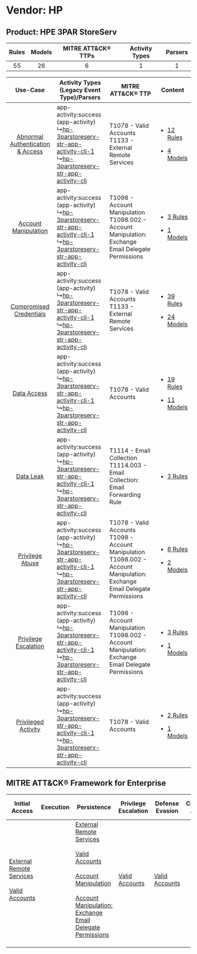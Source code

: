 Vendor: HP
==========
Product: HPE 3PAR StoreServ
---------------------------
| Rules | Models | MITRE ATT&CK® TTPs | Activity Types | Parsers |
|:-----:|:------:|:------------------:|:--------------:|:-------:|
|  55   |   26   |         6          |       1        |    1    |

|    Use-Case    | Activity Types (Legacy Event Type)/Parsers    | MITRE ATT&CK® TTP    | Content    |
|:----:| ---- | ---- | ---- |
| [Abnormal Authentication & Access](../../../UseCases/uc_abnormal_authentication_&_access.md) |  app-activity:success (app-activity)<br> ↳[hp-3parstoreserv-str-app-activity-cli-1](Ps/pC_hp3parstoreservstrappactivitycli1.md)<br> ↳[hp-3parstoreserv-str-app-activity-cli](Ps/pC_hp3parstoreservstrappactivitycli.md)<br> | T1078 - Valid Accounts<br>T1133 - External Remote Services<br>    | [<ul><li>12 Rules</li></ul><ul><li>4 Models</li></ul>](RM/r_m_hp_hpe_3par_storeserv_Abnormal_Authentication_&_Access.md) |
|    [Account Manipulation](../../../UseCases/uc_account_manipulation.md)    |  app-activity:success (app-activity)<br> ↳[hp-3parstoreserv-str-app-activity-cli-1](Ps/pC_hp3parstoreservstrappactivitycli1.md)<br> ↳[hp-3parstoreserv-str-app-activity-cli](Ps/pC_hp3parstoreservstrappactivitycli.md)<br> | T1098 - Account Manipulation<br>T1098.002 - Account Manipulation: Exchange Email Delegate Permissions<br>    | [<ul><li>3 Rules</li></ul><ul><li>1 Models</li></ul>](RM/r_m_hp_hpe_3par_storeserv_Account_Manipulation.md)    |
|          [Compromised Credentials](../../../UseCases/uc_compromised_credentials.md)          |  app-activity:success (app-activity)<br> ↳[hp-3parstoreserv-str-app-activity-cli-1](Ps/pC_hp3parstoreservstrappactivitycli1.md)<br> ↳[hp-3parstoreserv-str-app-activity-cli](Ps/pC_hp3parstoreservstrappactivitycli.md)<br> | T1078 - Valid Accounts<br>T1133 - External Remote Services<br>    | [<ul><li>39 Rules</li></ul><ul><li>24 Models</li></ul>](RM/r_m_hp_hpe_3par_storeserv_Compromised_Credentials.md)         |
|    [Data Access](../../../UseCases/uc_data_access.md)    |  app-activity:success (app-activity)<br> ↳[hp-3parstoreserv-str-app-activity-cli-1](Ps/pC_hp3parstoreservstrappactivitycli1.md)<br> ↳[hp-3parstoreserv-str-app-activity-cli](Ps/pC_hp3parstoreservstrappactivitycli.md)<br> | T1078 - Valid Accounts<br>    | [<ul><li>19 Rules</li></ul><ul><li>11 Models</li></ul>](RM/r_m_hp_hpe_3par_storeserv_Data_Access.md)    |
|    [Data Leak](../../../UseCases/uc_data_leak.md)    |  app-activity:success (app-activity)<br> ↳[hp-3parstoreserv-str-app-activity-cli-1](Ps/pC_hp3parstoreservstrappactivitycli1.md)<br> ↳[hp-3parstoreserv-str-app-activity-cli](Ps/pC_hp3parstoreservstrappactivitycli.md)<br> | T1114 - Email Collection<br>T1114.003 - Email Collection: Email Forwarding Rule<br>    | [<ul><li>3 Rules</li></ul>](RM/r_m_hp_hpe_3par_storeserv_Data_Leak.md)    |
|    [Privilege Abuse](../../../UseCases/uc_privilege_abuse.md)    |  app-activity:success (app-activity)<br> ↳[hp-3parstoreserv-str-app-activity-cli-1](Ps/pC_hp3parstoreservstrappactivitycli1.md)<br> ↳[hp-3parstoreserv-str-app-activity-cli](Ps/pC_hp3parstoreservstrappactivitycli.md)<br> | T1078 - Valid Accounts<br>T1098 - Account Manipulation<br>T1098.002 - Account Manipulation: Exchange Email Delegate Permissions<br> | [<ul><li>6 Rules</li></ul><ul><li>2 Models</li></ul>](RM/r_m_hp_hpe_3par_storeserv_Privilege_Abuse.md)    |
|    [Privilege Escalation](../../../UseCases/uc_privilege_escalation.md)    |  app-activity:success (app-activity)<br> ↳[hp-3parstoreserv-str-app-activity-cli-1](Ps/pC_hp3parstoreservstrappactivitycli1.md)<br> ↳[hp-3parstoreserv-str-app-activity-cli](Ps/pC_hp3parstoreservstrappactivitycli.md)<br> | T1098 - Account Manipulation<br>T1098.002 - Account Manipulation: Exchange Email Delegate Permissions<br>    | [<ul><li>3 Rules</li></ul><ul><li>1 Models</li></ul>](RM/r_m_hp_hpe_3par_storeserv_Privilege_Escalation.md)    |
|    [Privileged Activity](../../../UseCases/uc_privileged_activity.md)    |  app-activity:success (app-activity)<br> ↳[hp-3parstoreserv-str-app-activity-cli-1](Ps/pC_hp3parstoreservstrappactivitycli1.md)<br> ↳[hp-3parstoreserv-str-app-activity-cli](Ps/pC_hp3parstoreservstrappactivitycli.md)<br> | T1078 - Valid Accounts<br>    | [<ul><li>2 Rules</li></ul><ul><li>1 Models</li></ul>](RM/r_m_hp_hpe_3par_storeserv_Privileged_Activity.md)    |

MITRE ATT&CK® Framework for Enterprise
--------------------------------------
| Initial Access                                                                                                                                   | Execution | Persistence                                                                                                                                                                                                                                                                                                                                 | Privilege Escalation                                                | Defense Evasion                                                     | Credential Access | Discovery | Lateral Movement | Collection                                                                                                                                                            | Command and Control | Exfiltration | Impact |
| ------------------------------------------------------------------------------------------------------------------------------------------------ | --------- | ------------------------------------------------------------------------------------------------------------------------------------------------------------------------------------------------------------------------------------------------------------------------------------------------------------------------------------------- | ------------------------------------------------------------------- | ------------------------------------------------------------------- | ----------------- | --------- | ---------------- | --------------------------------------------------------------------------------------------------------------------------------------------------------------------- | ------------------- | ------------ | ------ |
| [External Remote Services](https://attack.mitre.org/techniques/T1133)<br><br>[Valid Accounts](https://attack.mitre.org/techniques/T1078)<br><br> |           | [External Remote Services](https://attack.mitre.org/techniques/T1133)<br><br>[Valid Accounts](https://attack.mitre.org/techniques/T1078)<br><br>[Account Manipulation](https://attack.mitre.org/techniques/T1098)<br><br>[Account Manipulation: Exchange Email Delegate Permissions](https://attack.mitre.org/techniques/T1098/002)<br><br> | [Valid Accounts](https://attack.mitre.org/techniques/T1078)<br><br> | [Valid Accounts](https://attack.mitre.org/techniques/T1078)<br><br> |                   |           |                  | [Email Collection](https://attack.mitre.org/techniques/T1114)<br><br>[Email Collection: Email Forwarding Rule](https://attack.mitre.org/techniques/T1114/003)<br><br> |                     |              |        |